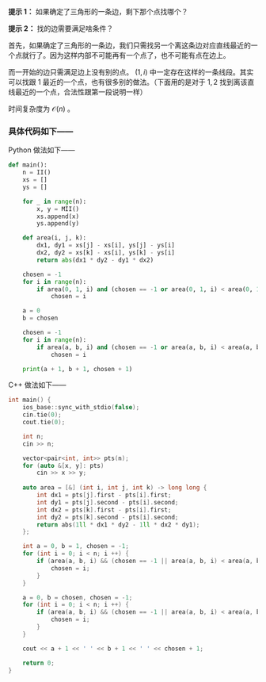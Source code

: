 **提示 1：** 如果确定了三角形的一条边，剩下那个点找哪个？

**提示 2：** 找的边需要满足啥条件？

首先，如果确定了三角形的一条边，我们只需找另一个离这条边对应直线最近的一个点就行了。因为这样内部不可能再有一个点了，也不可能有点在边上。

而一开始的边只需满足边上没有别的点。 $(1,i)$ 中一定存在这样的一条线段。其实可以找跟 $1$ 最近的一个点，也有很多别的做法。（下面用的是对于 $1,2$ 找到离该直线最近的一个点，合法性跟第一段说明一样）

时间复杂度为 $\mathcal{O}(n)$ 。

### 具体代码如下——

Python 做法如下——

```Python []
def main():
    n = II()
    xs = []
    ys = []

    for _ in range(n):
        x, y = MII()
        xs.append(x)
        ys.append(y)

    def area(i, j, k):
        dx1, dy1 = xs[j] - xs[i], ys[j] - ys[i]
        dx2, dy2 = xs[k] - xs[i], ys[k] - ys[i]
        return abs(dx1 * dy2 - dy1 * dx2)

    chosen = -1
    for i in range(n):
        if area(0, 1, i) and (chosen == -1 or area(0, 1, i) < area(0, 1, chosen)):
            chosen = i

    a = 0
    b = chosen

    chosen = -1
    for i in range(n):
        if area(a, b, i) and (chosen == -1 or area(a, b, i) < area(a, b, chosen)):
            chosen = i

    print(a + 1, b + 1, chosen + 1)
```

C++ 做法如下——

```cpp []
int main() {
    ios_base::sync_with_stdio(false);
    cin.tie(0);
    cout.tie(0);

    int n;
    cin >> n;

    vector<pair<int, int>> pts(n);
    for (auto &[x, y]: pts)
        cin >> x >> y;
    
    auto area = [&] (int i, int j, int k) -> long long {
        int dx1 = pts[j].first - pts[i].first;
        int dy1 = pts[j].second - pts[i].second;
        int dx2 = pts[k].first - pts[i].first;
        int dy2 = pts[k].second - pts[i].second;
        return abs(1ll * dx1 * dy2 - 1ll * dx2 * dy1);
    };

    int a = 0, b = 1, chosen = -1;
    for (int i = 0; i < n; i ++) {
        if (area(a, b, i) && (chosen == -1 || area(a, b, i) < area(a, b, chosen))) {
            chosen = i;
        }
    }

    a = 0, b = chosen, chosen = -1;
    for (int i = 0; i < n; i ++) {
        if (area(a, b, i) && (chosen == -1 || area(a, b, i) < area(a, b, chosen))) {
            chosen = i;
        }
    }

    cout << a + 1 << ' ' << b + 1 << ' ' << chosen + 1;

    return 0;
}
```